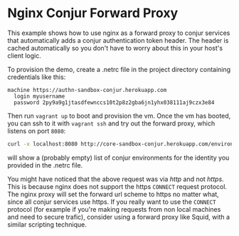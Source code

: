 Nginx Conjur Forward Proxy
==========================

This example shows how to use nginx as a forward proxy to conjur services that
automatically adds a conjur authentication token header.  The header is cached
automatically so you don't have to worry about this in your host's client logic.

To provision the demo, create a .netrc file in the project directory containing
credentials like this:

```
machine https://authn-sandbox-conjur.herokuapp.com
  login myusername
  password 2py9a9g1jtasdfewnccs10t2p8z2gba6jn1yhx038111aj9czx3e84
```

Then run `vagrant up` to boot and provision the vm.  Once the vm has booted,
you can ssh to it with `vagrant ssh` and try out the forward proxy, which listens
on port `8080`:

```bash
curl -x localhost:8080 http://core-sandbox-conjur.herokuapp.com/environments
```

will show a (probably empty) list of conjur environments for the identity you provided
in the .netrc file.

You might have noticed that the above request was via *http* and not *https*.  This is because
nginx does not support the https `CONNECT` request protocol.  The nginx proxy will
set the forward url scheme to https no matter what, since all conjur services use https.
If you really want to use the `CONNECT` protocol (for example if you're making requests from
non local machines and need to secure trafic), consider using a forward proxy like Squid, 
with a similar scripting technique.
